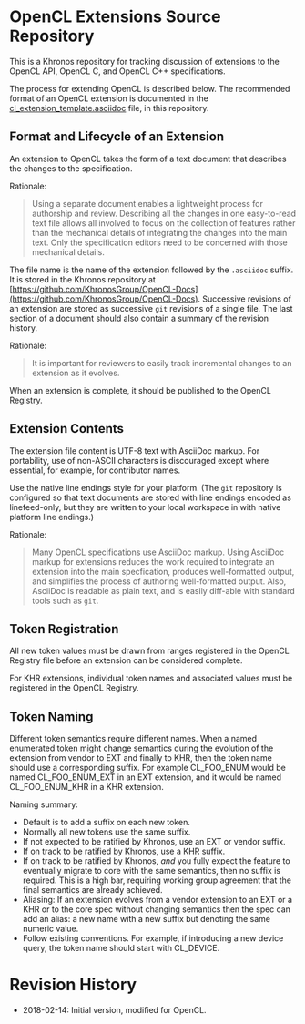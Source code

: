 # OpenCL Extensions Source Repository

This is a Khronos repository for tracking discussion of extensions
to the OpenCL API, OpenCL C, and OpenCL C++ specifications.

The process for extending OpenCL is described below.  The recommended
format of an OpenCL extension is documented in the 
[cl_extension_template.asciidoc](cl_extension_template.asciidoc) file, in this
repository. 

## Format and Lifecycle of an Extension

An extension to OpenCL takes the form of a text document that describes
the changes to the specification.

Rationale:
> Using a separate document enables a lightweight process for authorship and
> review.  Describing all the changes in one easy-to-read text file allows all
> involved to focus on the collection of features rather than the mechanical
> details of integrating the changes into the main text.  Only the specification
> editors need to be concerned with those mechanical details.

The file name is the name of the extension followed by the `.asciidoc` suffix.
It is stored in the Khronos repository at
[https://github.com/KhronosGroup/OpenCL-Docs](https://github.com/KhronosGroup/OpenCL-Docs).
Successive revisions of an extension are stored as
successive `git` revisions of a single file.  The last section of
a document should also contain a summary of the revision history.

Rationale:
> It is important for reviewers to easily track incremental changes to an
> extension as it evolves.

When an extension is complete, it should be published to the OpenCL Registry.

## Extension Contents

The extension file content is UTF-8 text with AsciiDoc markup.  For 
portability, use of non-ASCII characters is discouraged except where 
essential, for example, for contributor names. 

Use the native line endings style for your platform.
(The `git` repository is configured so that text documents are stored
with line endings encoded as linefeed-only, but they are written to
your local workspace in with native platform line endings.)

Rationale:
> Many OpenCL specifications use AsciiDoc markup.  Using AsciiDoc markup for
> extensions reduces the work required to integrate an extension into the main
> specfication, produces well-formatted output, and simplifies the process of
> authoring well-formatted output.  Also, AsciiDoc is readable as plain text, 
> and is easily diff-able with standard tools such as `git`.

## Token Registration

All new token values must be drawn from ranges registered in the
OpenCL Registry file before an extension can be considered complete.

For KHR extensions, individual token names and associated values must
be registered in the OpenCL Registry.

## Token Naming

Different token semantics require different names.  When a named enumerated
token might change semantics during the evolution of the extension from
vendor to EXT and finally to KHR, then the token name should use a corresponding
suffix.  For example CL_FOO_ENUM would be named CL_FOO_ENUM_EXT in an EXT 
extension, and it would be named CL_FOO_ENUM_KHR in a KHR extension.

Naming summary:

* Default is to add a suffix on each new token.
* Normally all new tokens use the same suffix.
* If not expected to be ratified by Khronos, use an EXT or vendor suffix.
* If on track to be ratified by Khronos, use a KHR suffix.
* If on track to be ratified by Khronos, _and_ you fully expect the feature
  to eventually migrate to core with the same semantics, then no suffix
  is required.  This is a high bar, requiring working group agreement that
  the final semantics are already achieved.
* Aliasing:  If an extension evolves from a vendor extension to an EXT or
  a KHR or to the core spec without changing semantics then the spec can 
  add an alias: a new name with a new suffix but denoting the same numeric 
  value.
* Follow existing conventions.  For example, if introducing a new device
  query, the token name should start with CL_DEVICE.

# Revision History

* 2018-02-14: Initial version, modified for OpenCL.

